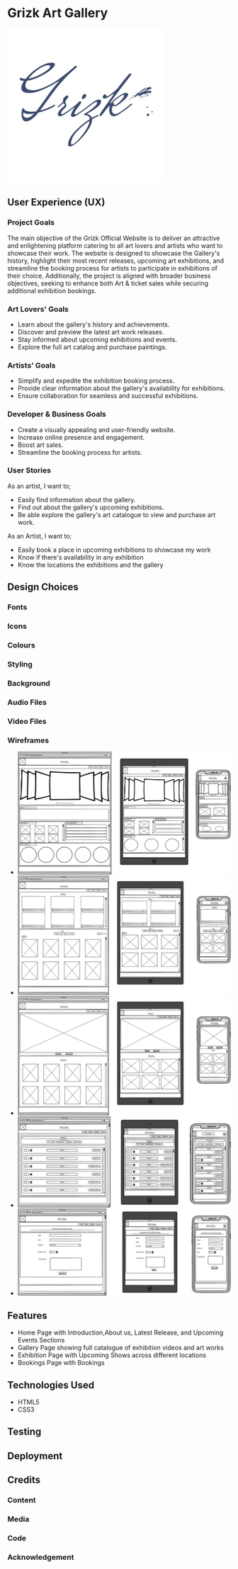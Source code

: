 # Grizk Art Gallery
![Grizk logo](assets/images/background/IMG_3322.jpg)

## User Experience (UX)

### Project Goals

The main objective of the Grizk Official Website is to deliver an attractive and enlightening platform catering to all art lovers and artists who want to showcase their work. The website is designed to showcase the Gallery's history, highlight their most recent releases, upcoming art exhibitions, and streamline the booking process for artists to participate in exhibitions of their choice. Additionally, the project is aligned with broader business objectives, seeking to enhance both Art & ticket sales while securing additional exhibition bookings.

### Art Lovers' Goals

* Learn about the gallery's history and achievements.
* Discover and preview the latest art work releases.
* Stay informed about upcoming exhibitions and events.
* Explore the full art catalog and purchase paintings.

### Artists' Goals

* Simplify and expedite the exhibition booking process.
* Provide clear information about the gallery's availability for exhibitions.
* Ensure collaboration for seamless and successful exhibitions.

### Developer & Business Goals

* Create a visually appealing and user-friendly website.
* Increase online presence and engagement.
* Boost art sales.
* Streamline the booking process for artists.

### User Stories

As an artist, I want to;

* Easily find information about the gallery.
* Find out about the gallery's upcoming exhibitions.
* Be able explore the gallery's art catalogue to view and purchase art work.
  
As an Artist, I want to;

* Easily book a place in upcoming exhibitions to showcase my work
* Know if there's availability in any exhibition
* Know the locations the exhibitions and the gallery

## Design Choices

### Fonts

### Icons

### Colours

### Styling

### Background

### Audio Files

### Video Files

### Wireframes

* ![Home Page](assets/wireframes/Home%20Page.png)
* ![Gallery Page](assets/wireframes/Gallery%20Page.png)
* ![Preview Page](assets/wireframes/Preview%20Page.png)
* ![Exhibition](assets/wireframes/Exhibition%20Page.png)
* ![Booking Page](assets/wireframes/Booking%20Page.png)

## Features

* Home Page with Introduction,About us, Latest Release, and Upcoming Events Sections
* Gallery Page showing full catalogue of exhibition videos and art works
* Exhibition Page with Upcoming Shows across different locations
* Bookings Page with Bookings

## Technologies Used

* HTML5
* CSS3

## Testing

## Deployment

## Credits

### Content

### Media

### Code

### Acknowledgement
